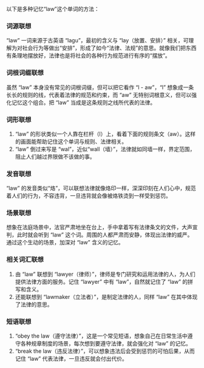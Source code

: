 以下是多种记忆“law”这个单词的方法：

### 词源联想
“law” 一词来源于古英语 “lagu”，最初的含义与 “lay（放置、安排）” 相关，可理解为对社会行为等做出“安排”，形成了如今“法律、法规”的意思。就像我们把东西有条理地摆放好，法律也是将社会的各种行为规范进行有序的“摆放”。

### 词根词缀联想
虽然 “law” 本身没有常见的词根词缀，但可以把它看作 “l - aw”，“l” 想象成一条长长的规则的线，代表着法律的规范和约束，而 “aw” 无特别词根意义，但可以强化记忆这个组合。把 “law” 当成是这条规则之线所代表的法律。

### 词形联想
1. “law” 的形状类似一个人靠在栏杆（l）上，看着下面的规则条文（aw）。这样的画面能帮助记住这个单词与规则、法律相关。
2. “law” 倒过来写是 “wal”，近似“wall（墙）”，法律就如同墙一样，界定范围，阻止人们越过界限做不该做的事。

### 发音联想
“law” 的发音类似“烙”，可以联想法律就像烙印一样，深深印刻在人们心中，规范着人们的行为，不容违背，一旦违背就会像被烙铁烫到一样受到惩罚。

### 场景联想
想象在法庭场景中，法官严肃地坐在台上，手中拿着写有法律条文的文件，大声宣判，此时就会听到 “law” 这个词。周围的人都严肃而安静，体现出法律的威严。通过这个生动的场景，加深对 “law” 含义的记忆。

### 相关词汇联想
1. 由 “law” 联想到 “lawyer（律师）”，律师是专门研究和运用法律的人，为人们提供法律方面的服务。记住 “lawyer” 中有 “law”，自然就记住了 “law” 的拼写和含义。
2. 还能联想到 “lawmaker（立法者）”，是制定法律的人，同样 “law” 在其中体现了法律的意思。

### 短语联想
1. “obey the law（遵守法律）”，这是一个常见短语，想象自己在日常生活中遵守各种规章制度的场景，每次想到要遵守法律，就会强化对 “law” 的记忆。
2. “break the law（违反法律）”，可以想象违法后会受到惩罚的可怕后果，从而记住 “law” 代表法律，一旦违反就会付出代价。 